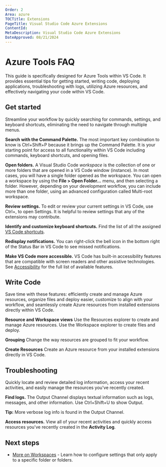 ```yaml
---
Order: 2
Area: azure
TOCTitle: Extensions
PageTitle: Visual Studio Code Azure Extensions
ContentId:
MetaDescription: Visual Studio Code Azure Extensions
DateApproved: 08/21/2024
---
```

# Azure Tools FAQ

This guide is specifically designed for Azure Tools within VS Code. It provides essential tips for getting started, writing code, deploying applications, troubleshooting with logs, utilizing Azure resources, and effectively navigating your code within VS Code.

## Get started

Streamline your workflow by quickly searching for commands, settings, and keyboard shortcuts, eliminating the need to navigate through multiple menus.

**Search with the Command Palette.** The most important key combination to know is Ctrl+Shift+P because it brings up the Command Palette. It is your starting point for access to all functionality within VS Code including commands, keyboard shortcuts, and opening files.

**Open folders.** A Visual Studio Code *workspace* is the collection of one or more folders that are opened in a VS Code window (instance). In most cases, you will have a single folder opened as the workspace. You can open a workspace by using the **File > Open Folder...** menu, and then selecting a folder. However, depending on your development workflow, you can include more than one folder, using an advanced configuration called Multi-root workspace.

**Review settings.** To edit or review your current settings in VS Code, use Ctrl+, to open Settings. It is helpful to review settings that any of the extensions may contribute.

**Identify and customize keyboard shortcuts.** Find the list of all the assigned [VS Code shortcuts](https://code.visualstudio.com/shortcuts/keyboard-shortcuts-windows.pdf).

**Redisplay notifications.** You can right-click the bell icon in the bottom right of the Status Bar in VS Code to see missed notifications.

**Make VS Code more accessible.** VS Code has built-in accessibility features that are compatible with screen readers and other assistive technologies. See [Accessibility](/docs/editor/accessibility.md) for the full list of available features.

## Write Code

Save time with these features: efficiently create and manage Azure resources, organize files and deploy easier, customize to align with your workflow, and seamlessly create Azure resources from installed extensions directly within VS Code.

**Resource and Workspace views** Use the Resources explorer to create and manage Azure resources. Use the Workspace explorer to create files and deploy.

**Grouping** Change the way resources are grouped to fit your workflow.

**Create Resources** Create an Azure resource from your installed extensions directly in VS Code.

## Troubleshooting

Quickly locate and review detailed log information, access your recent activities, and easily manage the resources you've recently created.

**Find logs.** The Output Channel displays textual information such as logs, messages, and other information. Use Ctrl+Shift+U to show Output.

**Tip:** More verbose log info is found in the Output Channel.

**Access resources.** View all of your recent activities and quickly access resources you've recently created in the **Activity Log**.

## Next steps

* [More on Workspaces](/docs/editor/workspaces.md) - Learn how to configure settings that only apply to a specific folder or folders.
